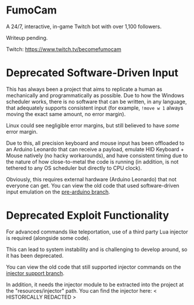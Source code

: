 # FumoCam
A 24/7, interactive, in-game Twitch bot with over 1,100 followers.

Writeup pending.

Twitch: https://www.twitch.tv/becomefumocam

# Deprecated Software-Driven Input
This has always been a project that aims to replicate a human as mechanically and programmatically as possible. Due to how the Windows scheduler works, there is no software that can be written, in any language, that adequately supports consistent input (for example, `!move w 1` always moving the exact same amount, no error margin).

Linux could see negligible error margins, but still believed to have *some* error margin.

Due to this, all precision keyboard and mouse input has been offloaded to an Arduino Leonardo that can receive a payload, emulate HID Keyboard + Mouse natively (no hacky workarounds), and have consistent timing due to the nature of how close-to-metal the code is running (in addition, is not tethered to any OS scheduler but directly to CPU clock).

Obviously, this requires external hardware (Arduino Leonardo) that not everyone can get. You can view the old code that used software-driven input emulation on the [pre-arduino branch](https://github.com/<HISTORICALLY_REDACTED>).

# Deprecated Exploit Functionality 
For advanced commands like teleportation, use of a third party Lua injector is required (alongside some code).

This can lead to system instability and is challenging to develop around, so it has been deprecated.

You can view the old code that still supported injector commands on the [injector support branch](https://github.com/<HISTORICALLY_REDACTED>).

In addition, it needs the injector module to be extracted into the project at the "resources/injector" path. You can find the injector here: < HISTORICALLY REDACTED >
